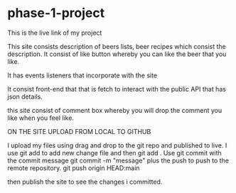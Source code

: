 # phase-1-project
This is the live link of my project

This site consists description of beers lists, beer recipes which consist the description.
It consist of like button whereby you can like the beer that you like.

It has events listeners that incorporate with the site

It consist front-end that that is fetch to interact with the public API that has json details.

this site consist of comment box whereby you will drop the comment you like when you feel like.



ON THE SITE UPLOAD FROM LOCAL TO GITHUB

I upload my files using drag and drop to the git repo and published to live.
I use git add to add new change file and then
            git add .
Use git commit with the commit message
             git commit -m "message"
plus the push to push to the remote repository.
             git push origin HEAD:main

then publish the site to see the changes i committed.

